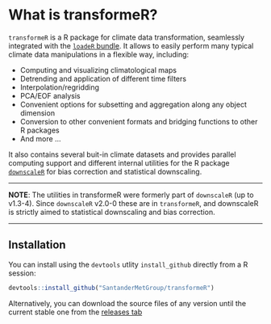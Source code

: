 # What is transformeR?

`transformeR` is a R package for climate data transformation, seamlessly integrated with the [`loadeR` bundle](https://github.com/SantanderMetGroup/loadeR). It allows to easily perform many typical climate data manipulations in a flexible way, including:

* Computing and visualizing climatological maps
* Detrending and application of different time filters
* Interpolation/regridding
* PCA/EOF analysis
* Convenient options for subsetting and aggregation along any object dimension
* Conversion to other convenient formats and bridging functions to other R packages
* And more ...

It also contains several buit-in climate datasets and provides parallel computing support and different internal utilities for the R package [`downscaleR`](https://github.com/SantanderMetGroup/downscaleR) for bias correction and statistical downscaling.

***
**NOTE**: The utilities in transformeR were formerly part of `downscaleR` (up to v1.3-4). Since `downscaleR` v2.0-0 these are in `transformeR`, and downscaleR is strictly aimed to statistical downscaling and bias correction.
***

## Installation

You can install using the `devtools` utlity `install_github` directly from a R session:

```r
devtools::install_github("SantanderMetGroup/transformeR")
```

Alternatively, you can download the source files of any version until the current stable one from the [releases tab](https://github.com/SantanderMetGroup/transformeR/releases)



